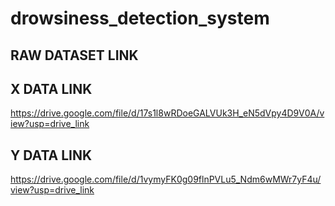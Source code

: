 # drowsiness_detection_system
## RAW DATASET LINK

## X DATA LINK
https://drive.google.com/file/d/17s1l8wRDoeGALVUk3H_eN5dVpy4D9V0A/view?usp=drive_link
## Y DATA LINK
https://drive.google.com/file/d/1vymyFK0g09flnPVLu5_Ndm6wMWr7yF4u/view?usp=drive_link
